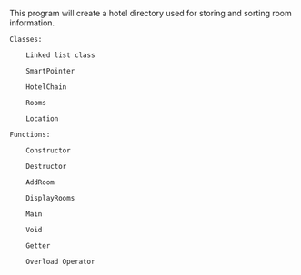 This program will create a hotel directory used for storing and sorting room information.  

    Classes: 

        Linked list class 

        SmartPointer

        HotelChain 

        Rooms 

        Location 

    Functions: 

        Constructor 

        Destructor 

        AddRoom 

        DisplayRooms 

        Main 

        Void 

        Getter

        Overload Operator
        

